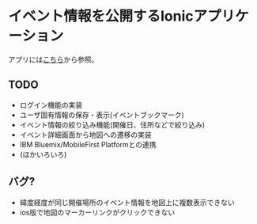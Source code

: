 # イベント情報を公開するIonicアプリケーション
アプリには[こちら](http://codeforchiba.github.io/IonicEventApp)から参照。

## TODO
- ログイン機能の実装
- ユーザ固有情報の保存・表示(イベントブックマーク)
- イベント情報の絞り込み機能(開催日、住所などで絞り込み)
- イベント詳細画面から地図への遷移の実装
- IBM Bluemix/MobileFirst Platformとの連携
- (ほかいろいろ)

## バグ?
- 緯度経度が同じ開催場所のイベント情報を地図上に複数表示できない
- ios版で地図のマーカーリンクがクリックできない
